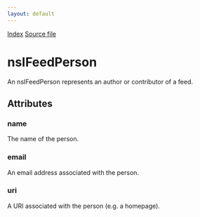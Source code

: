 ```yaml
---
layout: default
---
```

<div id='links'><a href="../index.html">Index</a>
<a href="http://dxr.mozilla.org/mozilla-central/source/toolkit/components/feeds/nsIFeedPerson.idl">Source file</a>
</div>

# nsIFeedPerson #
  
 An nsIFeedPerson represents an author or contributor of a feed.  
  

## Attributes ##

### name ###
  
The name of the person.  
  

### email ###
  
An email address associated with the person.  
  

### uri ###
  
A URI associated with the person (e.g. a homepage).  
  
